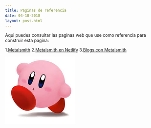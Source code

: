```yaml
---
title: Paginas de referencia
date: 04-10-2018
layout: post.html
---
```

Aqui puedes consultar las paginas web que use como referencia para construir esta pagina:

1.[Metalsmith](http://www.metalsmith.io/)
2.[Metalsmith en Netlify](https://www.netlify.com/blog/2015/12/08/a-step-by-step-guide-metalsmith-on-netlify/)
3.[Blogs con Metalsmith](https://www.neustadt.fr/essays/crafting-a-simple-blog-with-metalsmith/)

![alt text](https://github.com/Nixalde/metalsmith-demo/blob/master/kirby.jpeg "kirby")

